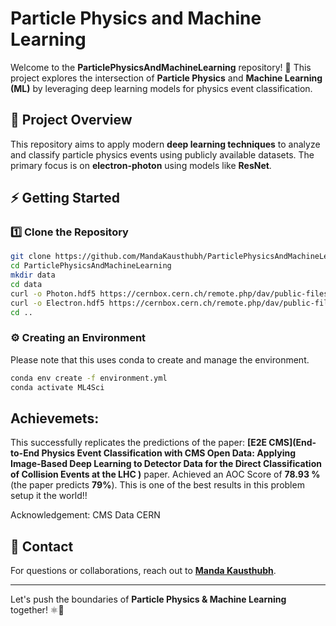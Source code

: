 # Particle Physics and Machine Learning

Welcome to the **ParticlePhysicsAndMachineLearning** repository! 🚀 This project explores the intersection of **Particle Physics** and **Machine Learning (ML)** by leveraging deep learning models for physics event classification.

## 🔬 Project Overview
This repository aims to apply modern **deep learning techniques** to analyze and classify particle physics events using publicly available datasets. The primary focus is on **electron-photon** using models like **ResNet**.

## ⚡ Getting Started

### 1️⃣ Clone the Repository
```sh
git clone https://github.com/MandaKausthubh/ParticlePhysicsAndMachineLearning.git
cd ParticlePhysicsAndMachineLearning
mkdir data
cd data
curl -o Photon.hdf5 https://cernbox.cern.ch/remote.php/dav/public-files/AtBT8y4MiQYFcgc/SinglePhotonPt50_IMGCROPS_n249k_RHv1.hdf5
curl -o Electron.hdf5 https://cernbox.cern.ch/remote.php/dav/public-files/FbXw3V4XNyYB3oA/SingleElectronPt50_IMGCROPS_n249k_RHv1.hdf5
cd ..
```


### ⚙️ Creating an Environment

Please note that this uses conda to create and manage the environment.
```sh
conda env create -f environment.yml
conda activate ML4Sci
```

## Achievemets:

This successfully replicates the predictions of the paper: **[E2E CMS](End-to-End Physics Event Classification with CMS Open Data: Applying Image-Based Deep Learning to Detector Data for the Direct Classification of Collision Events at the LHC
)** paper. Achieved an AOC Score of **78.93 %** (the paper predicts **79%**). This is one of the best results in this problem setup it the world!!

Acknowledgement: CMS Data CERN

## 📩 Contact
For questions or collaborations, reach out to **[Manda Kausthubh](https://github.com/MandaKausthubh)**.

---
Let's push the boundaries of **Particle Physics & Machine Learning** together! ⚛️🤖


